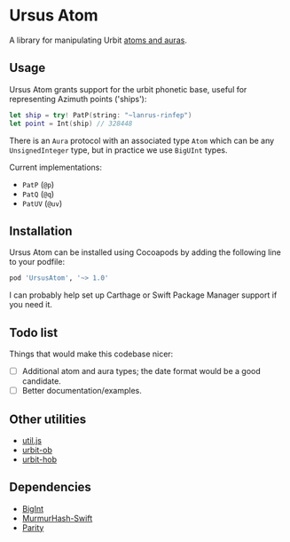 # Ursus Atom

A library for manipulating Urbit [atoms and auras](https://urbit.org/docs/tutorials/hoon/atoms-auras-and-simple-cell-types/).

## Usage

Ursus Atom grants support for the urbit phonetic base, useful for representing Azimuth points ('ships'):

```swift
let ship = try! PatP(string: "~lanrus-rinfep")
let point = Int(ship) // 328448
```

There is an `Aura` protocol with an associated type `Atom` which can be any `UnsignedInteger` type, but in practice we use `BigUInt` types.

Current implementations:

- `PatP` (`@p`)
- `PatQ` (`@q`)
- `PatUV` (`@uv`)

## Installation

Ursus Atom can be installed using Cocoapods by adding the following line to your podfile:

```ruby
pod 'UrsusAtom', '~> 1.0'
```

I can probably help set up Carthage or Swift Package Manager support if you need it.

## Todo list

Things that would make this codebase nicer:

- [ ] Additional atom and aura types; the date format would be a good candidate.
- [ ] Better documentation/examples.

## Other utilities

- [util.js](https://github.com/urbit/urbit/blob/master/pkg/interface/src/lib/util.js)
- [urbit-ob](https://github.com/urbit/urbit-ob)
- [urbit-hob](https://github.com/urbit/urbit-hob)

## Dependencies

- [BigInt](https://github.com/attaswift/BigInt)
- [MurmurHash-Swift](https://github.com/daisuke-t-jp/MurmurHash-Swift)
- [Parity](https://github.com/dclelland/Parity)
